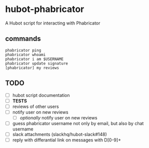 # hubot-phabricator

A Hubot script for interacting with Phabricator

## commands
```
phabricator ping
phabricator whoami
phabricator i am $USERNAME
phabricator update signature
[phabricator] my reviews
```

## TODO
- [ ] hubot script documentation 
- [ ] **TESTS**
- [ ] reviews of other users
- [ ] notify user on new reviews
  - [ ] _optionally_ notify user on new reviews
- [ ] guess phabricator username not only by email, but also by chat username
- [ ] slack attachments (slackhq/hubot-slack#148)
- [ ] reply with differantial link on messages with D[0-9]+
